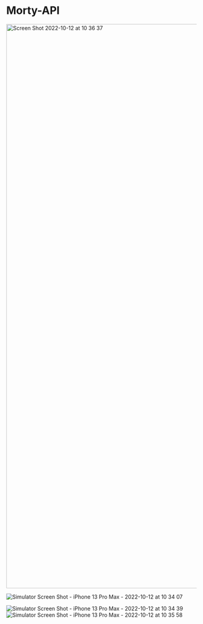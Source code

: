 # Morty-API

<img width="1493" alt="Screen Shot 2022-10-12 at 10 36 37" src="https://user-images.githubusercontent.com/76002783/195258802-09845084-eb55-4d19-921a-ab19675febd0.png">

![Simulator Screen Shot - iPhone 13 Pro Max - 2022-10-12 at 10 34 07](https://user-images.githubusercontent.com/76002783/195258751-e35f1619-9eb5-48e8-8adc-5867e327cc4c.png)

![Simulator Screen Shot - iPhone 13 Pro Max - 2022-10-12 at 10 34 39](https://user-images.githubusercontent.com/76002783/195258804-8e8d81e8-7aaa-485c-aab3-2bfd789e42a3.png)
![Simulator Screen Shot - iPhone 13 Pro Max - 2022-10-12 at 10 35 58](https://user-images.githubusercontent.com/76002783/195258807-199c8989-c00a-4d1b-b684-a47b2285fe3b.png)

